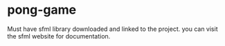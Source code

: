 # pong-game
Must have sfml library downloaded and linked to the project. you can visit the sfml website for documentation.
